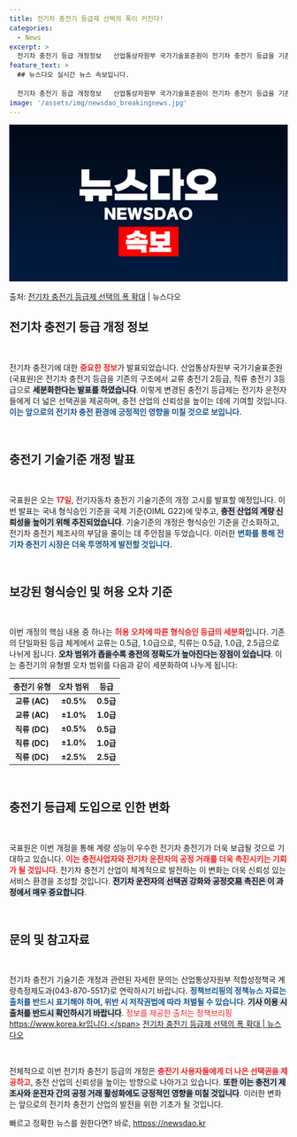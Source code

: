 ```yaml
---
title: 전기차 충전기 등급제 선택의 폭이 커진다!
categories:
  - News
excerpt: >
  전기차 충전기 등급 개정정보   산업통상자원부 국가기술표준원이 전기차 충전기 등급을 기존 교류(완속)과 직류…
feature_text: >
  ## 뉴스다오 실시간 뉴스 속보입니다.

  전기차 충전기 등급 개정정보   산업통상자원부 국가기술표준원이 전기차 충전기 등급을 기존 교류(완속)과 직류…
image: '/assets/img/newsdao_breakingnews.jpg'
---
```


![뉴스다오 속보](/assets/img/newsdao_breakingnews.jpg)

<p>출처: <a href="httpss://newsdao.kr/4866" rel="dofollow">전기차 충전기 등급제 선택의 폭 확대</a> | 뉴스다오</p>

<h2 data-ke-size="size26">전기차 충전기 등급 개정 정보</h2>

<p data-ke-size="size16">&nbsp;</p>

전기차 충전기에 대한 <b><span style="color: #ee2323;">중요한 정보</span></b>가 발표되었습니다. 산업통상자원부 국가기술표준원(국표원)은 전기차 충전기 등급을 기존의 구조에서 교류 충전기 2등급, 직류 충전기 3등급으로 <b><span style="background-color: #21538527;">세분화한다는 발표를 하였습니다</span></b>. 이렇게 변경된 충전기 등급제는 전기차 운전자들에게 더 넓은 선택권을 제공하며, 충전 산업의 신뢰성을 높이는 데에 기여할 것입니다. <b><span style="color: #1a5490;">이는 앞으로의 전기차 충전 환경에 긍정적인 영향을 미칠 것으로 보입니다.</span></b>

<p data-ke-size="size16">&nbsp;</p>

<h2 data-ke-size="size26">충전기 기술기준 개정 발표</h2>

<p data-ke-size="size16">&nbsp;</p>

국표원은 오는 <b><span style="color: #ee2323;">17일</span></b>, 전기자동차 충전기 기술기준의 개정 고시를 발표할 예정입니다. 이번 발표는 국내 형식승인 기준을 국제 기준(OIML G22)에 맞추고, <b><span style="background-color: #21538527;">충전 산업의 계량 신뢰성을 높이기 위해 추진되었습니다</span></b>. 기술기준의 개정은 형식승인 기준을 간소화하고, 전기차 충전기 제조사의 부담을 줄이는 데 주안점을 두었습니다. 이러한 <b><span style="color: #1a5490;">변화를 통해 전기차 충전기 시장은 더욱 투명하게 발전할 것입니다.</span></b>

<p data-ke-size="size16">&nbsp;</p>

<h2 data-ke-size="size26">보강된 형식승인 및 허용 오차 기준</h2>

<p data-ke-size="size16">&nbsp;</p>

이번 개정의 핵심 내용 중 하나는 <b><span style="color: #ee2323;">허용 오차에 따른 형식승인 등급의 세분화</span></b>입니다. 기존의 단일화된 등급 체계에서 교류는 0.5급, 1.0급으로, 직류는 0.5급, 1.0급, 2.5급으로 나뉘게 됩니다. <b><span style="background-color: #21538527;">오차 범위가 좁을수록 충전의 정확도가 높아진다는 장점이 있습니다</span></b>. 이는 충전기의 유형별 오차 범위를 다음과 같이 세분화하여 나누게 됩니다:

<table style="width: 100%">
  <thead>
    <tr>
      <th style="text-align: center;">충전기 유형</th>
      <th style="text-align: center;">오차 범위</th>
      <th style="text-align: center;">등급</th>
    </tr>
  </thead>
  <tbody>
    <tr>
      <td style="text-align: center; height: 17px;"><b>교류 (AC)</b></td>
      <td style="text-align: center; height: 17px;"><b>±0.5%</b></td>
      <td style="text-align: center; height: 17px;"><b>0.5급</b></td>
    </tr>
    <tr>
      <td style="text-align: center; height: 17px;"><b>교류 (AC)</b></td>
      <td style="text-align: center; height: 17px;"><b>±1.0%</b></td>
      <td style="text-align: center; height: 17px;"><b>1.0급</b></td>
    </tr>
    <tr>
      <td style="text-align: center; height: 17px;"><b>직류 (DC)</b></td>
      <td style="text-align: center; height: 17px;"><b>±0.5%</b></td>
      <td style="text-align: center; height: 17px;"><b>0.5급</b></td>
    </tr>
    <tr>
      <td style="text-align: center; height: 17px;"><b>직류 (DC)</b></td>
      <td style="text-align: center; height: 17px;"><b>±1.0%</b></td>
      <td style="text-align: center; height: 17px;"><b>1.0급</b></td>
    </tr>
    <tr>
      <td style="text-align: center; height: 17px;"><b>직류 (DC)</b></td>
      <td style="text-align: center; height: 17px;"><b>±2.5%</b></td>
      <td style="text-align: center; height: 17px;"><b>2.5급</b></td>
    </tr>
  </tbody>
</table>

<p data-ke-size="size16">&nbsp;</p>

<h2 data-ke-size="size26">충전기 등급제 도입으로 인한 변화</h2>

<p data-ke-size="size16">&nbsp;</p>

국표원은 이번 개정을 통해 계량 성능이 우수한 전기차 충전기가 더욱 보급될 것으로 기대하고 있습니다. <b><span style="color: #ee2323;">이는 충전사업자와 전기차 운전자의 공정 거래를 더욱 촉진시키는 기회가 될 것입니다</span></b>. 전기차 충전기 산업이 체계적으로 발전하는 이 변화는 더욱 신뢰성 있는 서비스 환경을 조성할 것입니다. <b><span style="background-color: #21538527;">전기차 운전자의 선택권 강화와 공정交易 촉진은 이 과정에서 매우 중요합니다</span></b>.

<p data-ke-size="size16">&nbsp;</p>

<h2 data-ke-size="size26">문의 및 참고자료</h2>

<p data-ke-size="size16">&nbsp;</p>

전기차 충전기 기술기준 개정과 관련된 자세한 문의는 산업통상자원부 적합성정책국 계량측정제도과(043-870-5517)로 연락하시기 바랍니다. <b><span style="color: #1a5490;">정책브리핑의 정책뉴스 자료는 출처를 반드시 표기해야 하며, 위반 시 저작권법에 따라 처벌될 수 있습니다</span></b>. <b><span style="background-color: #21538527;">기사 이용 시 출처를 반드시 확인하시기 바랍니다</span></b>. <span style="color: #ee2323;">정보를 제공한 출처는 정책브리핑 https://www.korea.kr입니다.</span>  <a href="httpss://newsdao.kr/4866" target="_blank">전기차 충전기 등급제 선택의 폭 확대 | 뉴스다오</a>

<p data-ke-size="size16">&nbsp;</p>

전체적으로 이번 전기차 충전기 등급의 개정은 <b><span style="color: #ee2323;">충전기 사용자들에게 더 나은 선택권을 제공하고</span></b>, 충전 산업의 신뢰성을 높이는 방향으로 나아가고 있습니다. <b><span style="background-color: #21538527;">또한 이는 충전기 제조사와 운전자 간의 공정 거래 활성화에도 긍정적인 영향을 미칠 것입니다</span></b>. 이러한 변화는 앞으로의 전기차 충전기 산업의 발전을 위한 기초가 될 것입니다. 

빠르고 정확한 뉴스를 원한다면? 바로, <a href="httpss://newsdao.kr" rel="dofollow">httpss://newsdao.kr</a>



